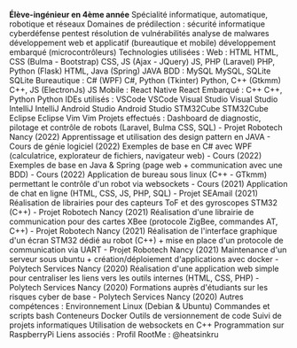 <b>Élève-ingénieur en 4ème année</b>
Spécialité informatique, automatique, robotique et réseaux
Domaines de prédilection :
sécurité informatique
cyberdéfense
pentest
résolution de vulnérabilités
analyse de malwares
développement web et applicatif (bureautique et mobile)
développement embarqué (microcontrôleurs)
Technologies utilisées :
Web : HTML HTML, CSS (Bulma - Bootstrap) CSS, JS (Ajax - JQuery) JS, PHP (Laravel) PHP, Python (Flask) HTML, Java (Spring) JAVA
BDD : MySQL MySQL, SQLite SQLite
Bureautique : C# (WPF) C#, Python (Tkinter) Python, C++ (Gtkmm) C++, JS (ElectronJs) JS
Mobile : React Native React
Embarqué : C++ C++, Python Python
IDEs utilisés :
VSCode VSCode
Visual Studio Visual Studio
IntelliJ IntelliJ
Android Studio Android Studio
STM32Cube STM32Cube
Eclipse Eclipse
Vim Vim
Projets effectués :
Dashboard de diagnostic, pilotage et contrôle de robots (Laravel, Bulma CSS, SQL) - Projet Robotech Nancy (2022)
Apprentissage et utilisation des design pattern en JAVA - Cours de génie logiciel (2022)
Exemples de base en C# avec WPF (calculatrice, explorateur de fichiers, navigateur web) - Cours (2022)
Exemples de base en Java & Spring (page web + communication avec une BDD) - Cours (2022)
Application de bureau sous linux (C++ - GTkmm) permettant le contrôle d'un robot via websockets - Cours (2021)
Application de chat en ligne (HTML, CSS, JS, PHP, SQL) - Projet SEAmail (2021)
Réalisation de librairies pour des capteurs ToF et des gyroscopes STM32 (C++) - Projet Robotech Nancy (2021)
Réalisation d'une librairie de communication pour des cartes XBee (protocole ZigBee, commandes AT, C++) - Projet Robotech Nancy (2021)
Réalisation de l'interface graphique d'un écran STM32 dédié au robot (C++) + mise en place d'un protocole de communication via UART - Projet Robotech Nancy (2021)
Maintenance d'un serveur sous ubuntu + création/déploiement d'applications avec docker - Polytech Services Nancy (2020)
Réalisation d'une application web simple pour centraliser les liens vers les outils internes (HTML, CSS, PHP) - Polytech Services Nancy (2020)
Formations auprès d'étudiants sur les risques cyber de base - Polytech Services Nancy (2020)
Autres compétences :
Environnement Linux (Debian & Ubuntu)
Commandes et scripts bash
Conteneurs Docker
Outils de versionnement de code
Suivi de projets informatiques
Utilisation de websockets en C++
Programmation sur RaspberryPi
Liens associés :
Profil RootMe : @heatsinkru
